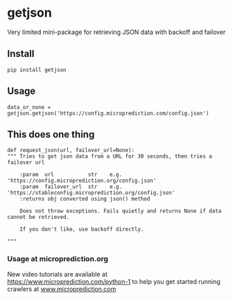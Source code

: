 # getjson
Very limited mini-package for retrieving JSON data with backoff and failover


## Install 
    pip install getjson 
    
## Usage 

    data_or_none = getjson.getjson('https://config.microprediction.com/config.json')



## This does one thing

    def request_json(url, failover_url=None):
    """ Tries to get json data from a URL for 30 seconds, then tries a failover url

        :param  url           str    e.g. 'https://config.microprediction.org/config.json'
        :param  failover_url  str    e.g. 'https://stableconfig.microprediction.org/config.json'
        :returns obj converted using json() method

        Does not throw exceptions. Fails quietly and returns None if data cannot be retrieved.

        If you don't like, use backoff directly.

    """
    
### Usage at microprediction.org

New video tutorials are available at https://www.microprediction.com/python-1 to help you
get started running crawlers at www.microprediction.com
